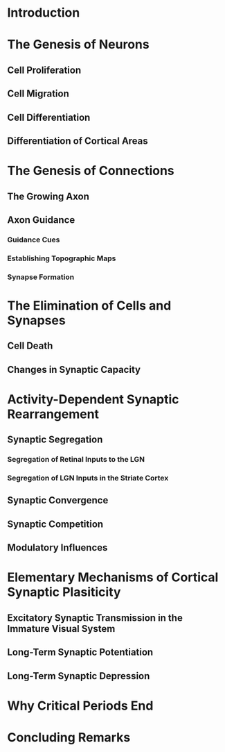 # Introduction

# The Genesis of Neurons

## Cell Proliferation

## Cell Migration

## Cell Differentiation

## Differentiation of Cortical Areas

# The Genesis of Connections

## The Growing Axon

## Axon Guidance

### Guidance Cues

### Establishing Topographic Maps

### Synapse Formation

# The Elimination of Cells and Synapses

## Cell Death
## Changes in Synaptic Capacity
# Activity-Dependent Synaptic Rearrangement

## Synaptic Segregation

### Segregation of Retinal Inputs to the LGN
### Segregation of LGN Inputs in the Striate Cortex
## Synaptic Convergence
## Synaptic Competition
## Modulatory Influences
# Elementary Mechanisms of Cortical Synaptic Plasiticity

## Excitatory Synaptic Transmission in the Immature Visual System

## Long-Term Synaptic Potentiation
## Long-Term Synaptic Depression

# Why Critical Periods End

# Concluding Remarks